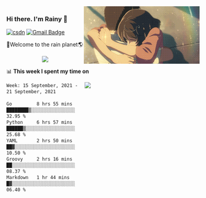 <img  align='right' height="150" src="https://github.com/LikeRainDay/LikeRainDay/blob/master/pic/img_rain_1.gif?raw=true">



### Hi there. I'm Rainy :lemon:

[![csdn](https://img.shields.io/badge/-csdn-c14438?style=flat-square&logo=c&logoColor=white)](https://blog.csdn.net/qq_15807167)
[![Gmail Badge](https://img.shields.io/badge/-gmail-c14438?style=flat-square&logo=Gmail&logoColor=white&link=mailto:houshuai0816@gmail.com)](mailto:houshuai0816@gmail.com)

🚀Welcome to the rain planet🌎

<center>
<img align='center'  src="https://source.unsplash.com/random/1200x600">
</center>

📊 **This week I spent my time on**

<img align='right'   width="300" src="https://github-readme-stats.vercel.app/api?username=LikeRainDay&show_icons=true&title_color=fff&icon_color=79ff97&text_color=9f9f9f&bg_color=151515">

<!--START_SECTION:waka-->
```text
Week: 15 September, 2021 - 21 September, 2021

Go         8 hrs 55 mins   ████████▒░░░░░░░░░░░░░░░░   32.95 % 
Python     6 hrs 57 mins   ██████▒░░░░░░░░░░░░░░░░░░   25.68 % 
YAML       2 hrs 50 mins   ██▓░░░░░░░░░░░░░░░░░░░░░░   10.50 % 
Groovy     2 hrs 16 mins   ██░░░░░░░░░░░░░░░░░░░░░░░   08.37 % 
Markdown   1 hr 44 mins    █▓░░░░░░░░░░░░░░░░░░░░░░░   06.40 % 
```
<!--END_SECTION:waka-->
